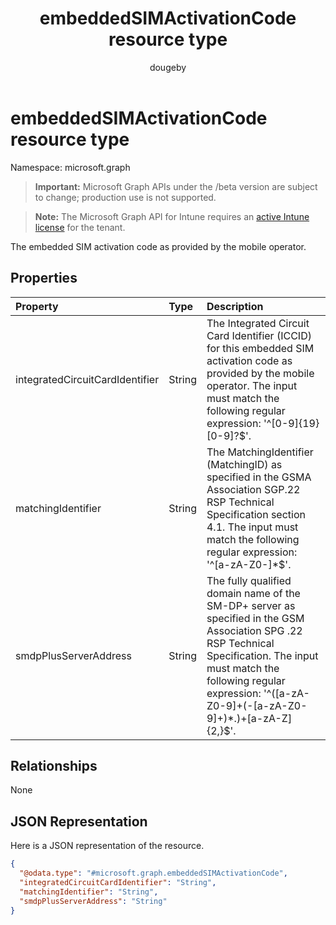 ﻿---
title: "embeddedSIMActivationCode resource type"
description: "The embedded SIM activation code as provided by the mobile operator."
author: "dougeby"
localization_priority: Normal
ms.prod: "intune"
doc_type: resourcePageType
---

# embeddedSIMActivationCode resource type

Namespace: microsoft.graph

> **Important:** Microsoft Graph APIs under the /beta version are subject to change; production use is not supported.

> **Note:** The Microsoft Graph API for Intune requires an [active Intune license](https://go.microsoft.com/fwlink/?linkid=839381) for the tenant.

The embedded SIM activation code as provided by the mobile operator.

## Properties

| Property                        | Type   | Description                                                                                                                                                                                                                                   |
| :------------------------------ | :----- | :-------------------------------------------------------------------------------------------------------------------------------------------------------------------------------------------------------------------------------------------- |
| integratedCircuitCardIdentifier | String | The Integrated Circuit Card Identifier (ICCID) for this embedded SIM activation code as provided by the mobile operator. The input must match the following regular expression: '^\[0-9\]{19}\[0-9\]?$'.                                      |
| matchingIdentifier              | String | The MatchingIdentifier (MatchingID) as specified in the GSMA Association SGP.22 RSP Technical Specification section 4.1. The input must match the following regular expression: '^\[a-zA-Z0\-\]*$'.                                           |
| smdpPlusServerAddress           | String | The fully qualified domain name of the SM-DP+ server as specified in the GSM Association SPG .22 RSP Technical Specification. The input must match the following regular expression: '^(\[a-zA-Z0-9\]+(-\[a-zA-Z0-9\]+)*\.)+\[a-zA-Z\]{2,}$'. |

## Relationships

None

## JSON Representation

Here is a JSON representation of the resource.

<!-- {
  "blockType": "resource",
  "@odata.type": "microsoft.graph.embeddedSIMActivationCode"
}
-->

```json
{
  "@odata.type": "#microsoft.graph.embeddedSIMActivationCode",
  "integratedCircuitCardIdentifier": "String",
  "matchingIdentifier": "String",
  "smdpPlusServerAddress": "String"
}
```
